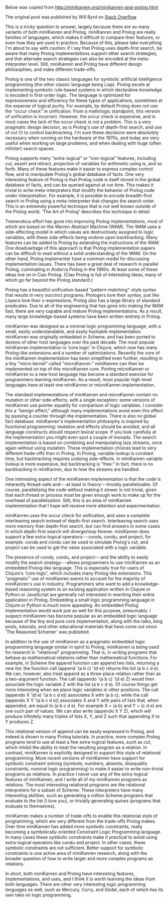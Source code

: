 Below was copied from http://minikanren.org/minikanren-and-prolog.html

The original post was published by Will Byrd on <a href="http://stackoverflow.com/questions/28467011/what-are-the-main-technical-differences-between-prolog-and-minikanren-with-resp">Stack Overflow </a>


This is a tricky question to answer, largely because there are so many variants of both miniKanren and Prolog. miniKanren and Prolog are really families of languages, which makes it difficult to compare their features, or even how they are used in practice. Because of this, please take everything I'm about to say with caution: if I say that Prolog uses depth-first search, be aware that many Prolog implementations support other search strategies, and that alternate search strategies can also be encoded at the meta-interpreter level. Still, miniKanren and Prolog have different design philosophies, and make different trade-offs.

Prolog is one of the two classic languages for symbolic artificial intelligence programming (the other classic language being Lisp). Prolog excels at implementing symbolic rule-based systems in which declarative knowledge is encoded in first-order logic. The language is optimized for expressiveness and efficiency for these types of applications, sometimes at the expense of logical purity. For example, by default Prolog does not use the "occur check" in unification. From a math/logic standpoint, this version of unification is incorrect. However, the occur check is expensive, and in most cases the lack of the occur check is not a problem. This is a very pragmatic design decision, as is Prolog's use of depth-first search, and use of cut (!) to control backtracking. I'm sure these decisions were absolutely necessary when running on the hardware of the 1970s, and today are very useful when working on large problems, and when dealing with huge (often infinite!) search spaces.

Prolog supports many "extra-logical" or "non-logical" features, including cut, assert and retract, projection of variables for arithmetic using is, and so forth. Many of these features make it easier to express complex control flow, and to manipulate Prolog's global database of facts. One very interesting feature of Prolog is that Prolog code is itself stored in the global database of facts, and can be queried against at run time. This makes it trivial to write meta-interpreters that modify the behavior of Prolog code under interpretation. For example, it is possible to encode breadth-first search in Prolog using a meta-interpreter that changes the search order. This is an extremely powerful technique that is not well known outside of the Prolog world. 'The Art of Prolog' describes this technique in detail.

Tremendous effort has gone into improving Prolog implementations, most of which are based on the Warren Abstract Machine (WAM). The WAM uses a side-effecting model in which values are destructively assigned to logic variables, with these side-effects being undone upon backtracking. Many features can be added to Prolog by extending the instructions of the WAM. One disadvantage of this approach is that Prolog implementation papers can be difficult to read without a solid understanding of the WAM. On the other hand, Prolog implementer have a common model for discussing implementation issues. There has been a great deal of research in parallel Prolog, culminating in Andorra Prolog in the 1990s. At least some of these ideas live on in Ciao Prolog. (Ciao Prolog is full of interesting ideas, many of which go far beyond the Prolog standard.)

Prolog has a beautiful unification-based "pattern-matching"-style syntax that results in very succinct programs. Prologers love their syntax, just like Lispers love their s-expressions. Prolog also has a large library of standard predicates. Due to all of the engineering that has gone into making the WAM fast, there are very capable and mature Prolog implementations. As a result, many large knowledge-based systems have been written entirely in Prolog.

miniKanren was designed as a minimal logic programming language, with a small, easily understandable, and easily hackable implementation. miniKanren was originally embedded in Scheme, and has been ported to dozens of other host languages over the past decade. The most popular miniKanren implementation is 'core.logic' in Clojure, which now has many Prolog-like extensions and a number of optimizations. Recently the core of the miniKanren implementation has been simplified even further, resulting in a tiny "micro kernel" called "microKanren." miniKanren can then be implemented on top of this microKanren core. Porting microKanren or miniKanren to a new host language has become a standard exercise for programmers learning miniKanren. As a result, most popular high-level languages have at least one miniKanren or microKanren implementation.

The standard implementations of miniKanren and microKanren contain no mutation or other side-effects, with a single exception: some versions of miniKanren use pointer equality for comparison of logic variables. I consider this a "benign effect," although many implementations avoid even this effect by passing a counter through the implementation. There is also no global fact database. miniKanren's implementation philosophy is inspired by functional programming: mutation and effects should be avoided, and all language constructs should respect lexical scope. If you look carefully at the implementation you might even spot a couple of monads. The search implementation is based on combining and manipulating lazy streams, once again without using mutation. These implementation choices lead to very different trade-offs than in Prolog. In Prolog, variable lookup is constant time, but backtracking requires undoing side-effects. In miniKanren variable lookup is more expensive, but backtracking is "free." In fact, there is no backtracking in miniKanren, due to how the streams are handled.

One interesting aspect of the miniKanren implementation is that the code is inherently thread-safe and---at least in theory---trivially parallelizable. Of course, parallelizing the code without making it slower is not trivial, given that each thread or process must be given enough work to make up for the overhead of parallelization. Still, this is an area of miniKanren implementation that I hope will receive more attention and experimentation.

miniKanren uses the occur check for unification, and uses a complete interleaving search instead of depth-first search. Interleaving search uses more memory than depth-first search, but can find answers in some cases in which depth-first search will diverge/loop forever. miniKanren does support a few extra-logical operators---conda, condu, and project, for example. conda and condu can be used to simulate Prolog's cut, and project can be used to get the value associated with a logic variable.

The presence of conda, condu, and project---and the ability to easily modify the search strategy---allows programmers to use miniKanren as an embedded Prolog-like language. This is especially true for users of Clojure's 'core.logic', which includes many Prolog-like extensions. This "pragmatic" use of miniKanren seems to account for the majority of miniKanren's use in industry. Programmers who want to add a knowledge-based reasoning system to an existing application written in Clojure or Python or JavaScript are generally not interested in rewriting their entire application in Prolog. Embedding a small logic programming language in Clojure or Python is much more appealing. An embedded Prolog implementation would work just as well for this purpose, presumably. I suspect miniKanren has become popular as an embedded logic language because of the tiny and pure core implementation, along with the talks, blog posts, tutorials, and other educational materials that have come out since 'The Reasoned Schemer' was published.

In addition to the use of miniKanren as a pragmatic embedded logic programming language similar in spirit to Prolog, miniKanren is being used for research in "relational" programming. That is, in writing programs that behave as mathematical relations rather than mathematical functions. For example, in Scheme the append function can append two lists, returning a new list: the function call (append '(a b c) '(d e)) returns the list (a b c d e). We can, however, also treat append as a three-place relation rather than as a two-argument function. The call (appendo '(a b c) '(d e) Z) would then associate the logic variable Z with the list (a b c d e). Of course things get more interesting when we place logic variables in other positions. The call (appendo X '(d e) '(a b c d e)) associates X with (a b c), while the call (appendo X Y '(a b c d e)) associates X and Y with pairs of lists that, when appended, are equal to (a b c d e). For example X = (a b) and Y = (c d e) are one such pair of values. We can also write (appendo X Y Z), which will produce infinitely many triples of lists X, Y, and Z such that appending X to Y produces Z.

This relational version of append can be easily expressed in Prolog, and indeed is shown in many Prolog tutorials. In practice, more complex Prolog programs tend to use at least a few extra-logical features, such as cut, which inhibit the ability to treat the resulting program as a relation. In contrast, miniKanren is explicitly designed to support this style of relational programming. More recent versions of miniKanren have support for symbolic constraint solving (symbolo, numbero, absento, disequality constraints, nominal logic programming) to make it easier to write non-trivial programs as relations. In practice I never use any of the extra-logical features of miniKanren, and I write all of my miniKanren programs as relations. The most interesting relational programs are the relational interpreters for a subset of Scheme. These interpreters have many interesting abilities, such as generating a million Scheme programs that evaluate to the list (I love you), or trivially generating quines (programs that evaluate to themselves).

miniKanren makes a number of trade-offs to enable this relational style of programming, which are very different from the trade-offs Prolog makes. Over time miniKanren has added more symbolic constraints, really becoming a symbolically-oriented Constraint Logic Programming language. In many cases these symbolic constraints make it practical to avoid using extra-logical operators like condu and project. In other cases, these symbolic constraints are not sufficient. Better support for symbolic constraints is one active area of miniKanren research, along with the broader question of how to write larger and more complex programs as relations.

In short, both miniKanren and Prolog have interesting features, implementations, and uses, and I think it is worth learning the ideas from both languages. There are other very interesting logic programming languages as well, such as Mercury, Curry, and Gödel, each of which has its own take on logic programming.
